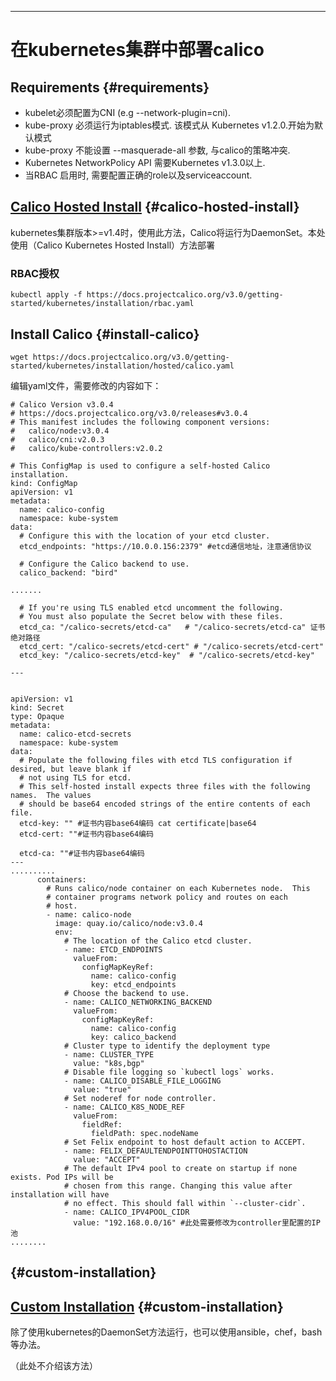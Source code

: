 
---

# 在kubernetes集群中部署calico

## Requirements {#requirements}

* kubelet必须配置为CNI \(e.g --network-plugin=cni\).
* kube-proxy 必须运行为iptables模式. 该模式从 Kubernetes v1.2.0.开始为默认模式
* kube-proxy 不能设置 --masquerade-all 参数, 与calico的策略冲突.
* Kubernetes NetworkPolicy API 需要Kubernetes  v1.3.0以上.
* 当RBAC  启用时, 需要配置正确的role以及serviceaccount.

## [Calico Hosted Install](https://docs.projectcalico.org/v3.0/getting-started/kubernetes/installation/hosted) {#calico-hosted-install}

kubernetes集群版本&gt;=v1.4时，使用此方法，Calico将运行为DaemonSet。本处使用（Calico Kubernetes Hosted Install）方法部署

### RBAC授权

```
kubectl apply -f https://docs.projectcalico.org/v3.0/getting-started/kubernetes/installation/rbac.yaml
```

## Install Calico {#install-calico}

```
wget https://docs.projectcalico.org/v3.0/getting-started/kubernetes/installation/hosted/calico.yaml
```

编辑yaml文件，需要修改的内容如下：

    # Calico Version v3.0.4
    # https://docs.projectcalico.org/v3.0/releases#v3.0.4
    # This manifest includes the following component versions:
    #   calico/node:v3.0.4
    #   calico/cni:v2.0.3
    #   calico/kube-controllers:v2.0.2

    # This ConfigMap is used to configure a self-hosted Calico installation.
    kind: ConfigMap
    apiVersion: v1
    metadata:
      name: calico-config
      namespace: kube-system
    data:
      # Configure this with the location of your etcd cluster.
      etcd_endpoints: "https://10.0.0.156:2379" #etcd通信地址，注意通信协议

      # Configure the Calico backend to use.
      calico_backend: "bird"

    .......

      # If you're using TLS enabled etcd uncomment the following.
      # You must also populate the Secret below with these files.
      etcd_ca: "/calico-secrets/etcd-ca"   # "/calico-secrets/etcd-ca" 证书绝对路径
      etcd_cert: "/calico-secrets/etcd-cert" # "/calico-secrets/etcd-cert"
      etcd_key: "/calico-secrets/etcd-key"  # "/calico-secrets/etcd-key"

    ---


    apiVersion: v1
    kind: Secret
    type: Opaque
    metadata:
      name: calico-etcd-secrets
      namespace: kube-system
    data:
      # Populate the following files with etcd TLS configuration if desired, but leave blank if
      # not using TLS for etcd.
      # This self-hosted install expects three files with the following names.  The values
      # should be base64 encoded strings of the entire contents of each file.
      etcd-key: "" #证书内容base64编码 cat certificate|base64
      etcd-cert: ""#证书内容base64编码

      etcd-ca: ""#证书内容base64编码
    ---
    ..........
          containers:
            # Runs calico/node container on each Kubernetes node.  This
            # container programs network policy and routes on each
            # host.
            - name: calico-node
              image: quay.io/calico/node:v3.0.4
              env:
                # The location of the Calico etcd cluster.
                - name: ETCD_ENDPOINTS
                  valueFrom:
                    configMapKeyRef:
                      name: calico-config
                      key: etcd_endpoints
                # Choose the backend to use.
                - name: CALICO_NETWORKING_BACKEND
                  valueFrom:
                    configMapKeyRef:
                      name: calico-config
                      key: calico_backend
                # Cluster type to identify the deployment type
                - name: CLUSTER_TYPE
                  value: "k8s,bgp"
                # Disable file logging so `kubectl logs` works.
                - name: CALICO_DISABLE_FILE_LOGGING
                  value: "true"
                # Set noderef for node controller.
                - name: CALICO_K8S_NODE_REF
                  valueFrom:
                    fieldRef:
                      fieldPath: spec.nodeName
                # Set Felix endpoint to host default action to ACCEPT.
                - name: FELIX_DEFAULTENDPOINTTOHOSTACTION
                  value: "ACCEPT"
                # The default IPv4 pool to create on startup if none exists. Pod IPs will be
                # chosen from this range. Changing this value after installation will have
                # no effect. This should fall within `--cluster-cidr`.
                - name: CALICO_IPV4POOL_CIDR
                  value: "192.168.0.0/16" #此处需要修改为controller里配置的IP池
    ........

##  {#custom-installation}

## [Custom Installation](https://docs.projectcalico.org/v3.0/getting-started/kubernetes/installation/integration) {#custom-installation}

除了使用kubernetes的DaemonSet方法运行，也可以使用ansible，chef，bash等办法。

（此处不介绍该方法）

